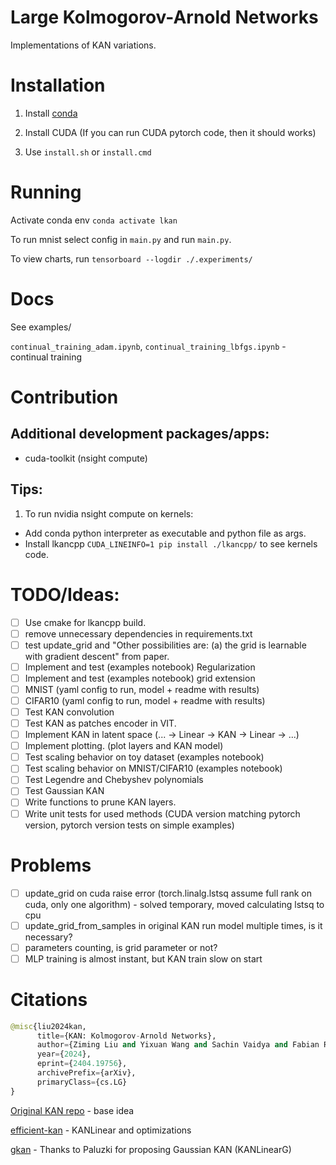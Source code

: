 # Large Kolmogorov-Arnold Networks
Implementations of KAN variations.

# Installation
1. Install [conda](https://conda.io/projects/conda/en/latest/user-guide/install/index.html)
2. Install CUDA (If you can run CUDA pytorch code, then it should works)

3. Use `install.sh` or `install.cmd`

# Running

Activate conda env `conda activate lkan`

To run mnist select config in `main.py` and run `main.py`.

To view charts, run `tensorboard --logdir ./.experiments/`

# Docs

See examples/

`continual_training_adam.ipynb`, `continual_training_lbfgs.ipynb` - continual training

# Contribution

## Additional development packages/apps:
- cuda-toolkit (nsight compute)

## Tips:
1. To run nvidia nsight compute on kernels:
- Add conda python interpreter as executable and python file as args.
- Install lkancpp `CUDA_LINEINFO=1 pip install ./lkancpp/` to see kernels code.


# TODO/Ideas:
- [ ] Use cmake for lkancpp build.
- [ ] remove unnecessary dependencies in requirements.txt
- [ ] test update_grid and "Other possibilities are: (a) the grid is learnable with gradient descent" from paper. 
- [ ] Implement and test (examples notebook) Regularization
- [ ] Implement and test (examples notebook) grid extension
- [ ] MNIST (yaml config to run, model + readme with results)
- [ ] CIFAR10 (yaml config to run, model + readme with results)
- [ ] Test KAN convolution
- [ ] Test KAN as patches encoder in VIT.
- [ ] Implement KAN in latent space (... -> Linear -> KAN -> Linear -> ...)
- [ ] Implement plotting. (plot layers and KAN model)
- [ ] Test scaling behavior on toy dataset (examples notebook)
- [ ] Test scaling behavior on MNIST/CIFAR10 (examples notebook)
- [ ] Test Legendre and Chebyshev polynomials
- [ ] Test Gaussian KAN
- [ ] Write functions to prune KAN layers.
- [ ] Write unit tests for used methods (CUDA version matching pytorch version, pytorch version tests on simple examples)

# Problems
- [ ] update_grid on cuda raise error (torch.linalg.lstsq assume full rank on cuda, only one algorithm) - solved temporary, moved calculating lstsq to cpu
- [ ] update_grid_from_samples in original KAN run model multiple times, is it necessary? 
- [ ] parameters counting, is grid parameter or not?
- [ ] MLP training is almost instant, but KAN train slow on start

# Citations
```python
@misc{liu2024kan,
      title={KAN: Kolmogorov-Arnold Networks}, 
      author={Ziming Liu and Yixuan Wang and Sachin Vaidya and Fabian Ruehle and James Halverson and Marin Soljačić and Thomas Y. Hou and Max Tegmark},
      year={2024},
      eprint={2404.19756},
      archivePrefix={arXiv},
      primaryClass={cs.LG}
}
```
[Original KAN repo](https://github.com/KindXiaoming/pykan) - base idea

[efficient-kan](https://github.com/Blealtan/efficient-kan) - KANLinear and optimizations

[gkan](https://github.com/paluzki) - Thanks to Paluzki for proposing Gaussian KAN (KANLinearG)


